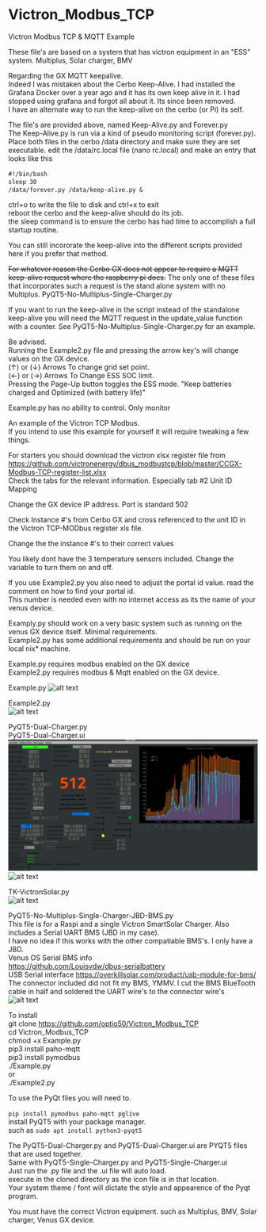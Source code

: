 # Victron_Modbus_TCP
Victron Modbus TCP & MQTT Example

These file's are based on a system that has victron equipment in an "ESS" system. Multiplus, Solar charger, BMV

Regarding the GX MQTT keepalive.  
Indeed I was mistaken about the Cerbo Keep-Alive. I had installed the Grafana Docker over a year ago and it has its own keep alive in it.
I had stopped using grafana and forgot all about it. Its since been removed.   
I have an alternate way to run the keep-alive on the cerbo (or Pi) its self.  

The file's are provided above, named Keep-Alive.py and Forever.py  
The Keep-Alive.py is run via a kind of pseudo monitoring script (forever.py).  
Place both files in the cerbo /data directory and make sure they are set executable.
edit the /data/rc.local file (nano rc.local) and make an entry that looks like this  
```
#!/bin/bash   
sleep 30   
/data/forever.py /data/keep-alive.py &
```   
ctrl+o to write the file to disk and ctrl+x to exit   
reboot the cerbo and the keep-alive should do its job.  
the sleep command is to ensure the cerbo has had time to accomplish a full startup routine.

You can still incororate the keep-alive into the different scripts provided here if you prefer that method.


~~For whatever reason the Cerbo GX does not appear to require a MQTT keep-alive request where the raspberry pi does.~~
The only one of these files that incorporates such a request is the stand alone system with no Multiplus.
PyQT5-No-Multiplus-Single-Charger.py

If you want to run the keep-alive in the script instead of the standalone keep-alive you will need the MQTT request in the update_value function with a counter.
See PyQT5-No-Multiplus-Single-Charger.py for an example.


Be advised.  
Running the Example2.py file and pressing the arrow key's will change values on the GX device.  
(↑) or (↓) Arrows To change grid set point.  
(←) or (→) Arrows To Change ESS SOC limit.  
Pressing the Page-Up button toggles the ESS mode. "Keep batteries charged and Optimized (with battery life)"  
  
Example.py has no ability to control. Only monitor  


An example of the Victron TCP Modbus.  
If you intend to use this example for yourself it will require tweaking a few things. 

For starters you should download the victron xlsx register file from https://github.com/victronenergy/dbus_modbustcp/blob/master/CCGX-Modbus-TCP-register-list.xlsx  
Check the tabs for the relevant information. Especially tab #2 Unit ID Mapping  

Change the GX device IP address. Port is standard 502  

Check Instance #'s from Cerbo GX and cross referenced to the unit ID in the Victron TCP-MODbus register xls file.  

Change the the instance #'s to their correct values  

You likely dont have the 3 temperature sensors included. Change the variable to turn them on and off.  

  
If you use Example2.py you also need to adjust the portal id value. read the comment on how to find your portal id.  
This number is needed even with no internet access as its the name of your venus device.  
  
Examply.py should work on a very basic system such as running on the venus GX device itself. Minimal requirements.  
Example2.py has some additional requirements and should be run on your local nix* machine.

Example.py requires modbus enabled on the GX device  
Example2.py requires modbus & Mqtt enabled on the GX device.  
  
Example.py
![alt text](https://github.com/optio50/Victron_Modbus_TCP/blob/main/Modbus_2022-02-13_19-40-40.png?raw=true) 
  
Example2.py      
![alt text](https://github.com/optio50/Victron_Modbus_TCP/blob/main/Peek_2022-02-19_14-30.apng?raw=true)
  
PyQT5-Dual-Charger.py    
PyQT5-Dual-Charger.ui    
![alt text](https://github.com/optio50/Victron_Modbus_TCP/blob/main/PyQt-Dual-Charger3.apng?raw=true)    
![alt text](https://github.com/optio50/Victron_Modbus_TCP/blob/main/MP-Status.png?raw=true)

TK-VictronSolar.py    
![alt text](https://github.com/optio50/Victron_Modbus_TCP/blob/main/VictronSolar-SingleMPPT.apng?raw=true)    

PyQT5-No-Multiplus-Single-Charger-JBD-BMS.py    
This file is for a Raspi and a single Victron SmartSolar Charger. Also includes a Serial UART BMS (JBD in my case).    
I have no idea if this works with the other compatiable BMS's. I only have a JBD.    
Venus OS Serial BMS info    
https://github.com/Louisvdw/dbus-serialbattery    
USB Serial interface https://overkillsolar.com/product/usb-module-for-bms/    
The connector included did not fit my BMS, YMMV. I cut the BMS BlueTooth cable in half and soldered the UART wire's to the connector wire's    
![alt text](https://github.com/optio50/Victron_Modbus_TCP/blob/main/PyQT5-No-Multiplus-Single-Charger-JBD-BMS.png?raw=true)    
    
To install  
git clone https://github.com/optio50/Victron_Modbus_TCP  
cd Victron_Modbus_TCP  
chmod +x Example.py  
pip3 install paho-mqtt  
pip3 install pymodbus  
./Example.py  
or  
./Example2.py    
 
 
To use the PyQt files you will need to.    

```pip install pymodbus paho-mqtt pglive```    
install PyQT5 with your package manager.     
such as ```sudo apt install python3-pyqt5```

The PyQT5-Dual-Charger.py and PyQT5-Dual-Charger.ui are PYQT5 files that are used together.    
Same with PyQT5-Single-Charger.py and PyQT5-Single-Charger.ui    
Just run the .py file and the .ui file will auto load.    
execute in the cloned directory as the icon file is in that location.    
Your system theme / font will dictate the style and appearence of the Pyqt program.

You must have the correct Victron equipment. such as Multiplus, BMV, Solar charger, Venus GX device.    


 
